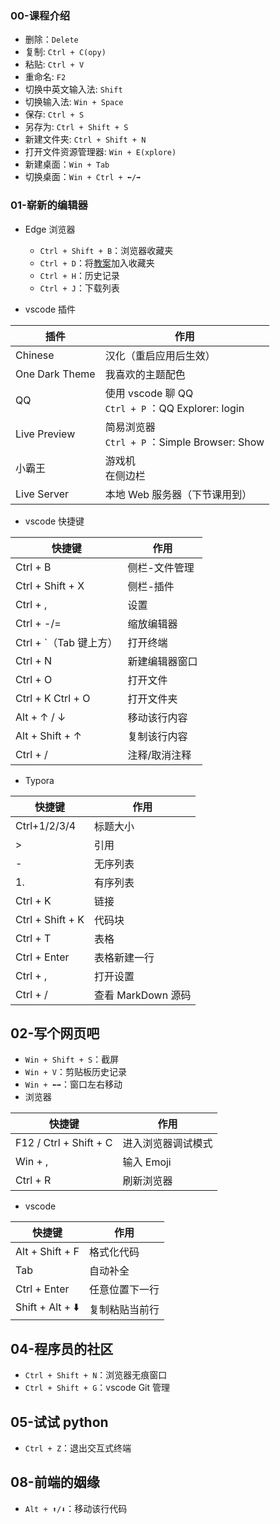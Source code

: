 ### 00-课程介绍

- 删除：`Delete`
- 复制: `Ctrl + C(opy)`
- 粘贴: `Ctrl + V`
- 重命名: `F2`
- 切换中英文输入法: `Shift`
- 切换输入法: `Win + Space`
- 保存: `Ctrl + S`
- 另存为: `Ctrl + Shift + S`
- 新建文件夹: `Ctrl + Shift + N`
- 打开文件资源管理器: `Win + E(xplore)`
- 新建桌面：`Win + Tab`
- 切换桌面：`Win + Ctrl + ⬅️/➡️`

### 01-崭新的编辑器

- Edge 浏览器

  - `Ctrl + Shift + B`：浏览器收藏夹
  - `Ctrl + D`：将[教案](https://share.fzf404.art)加入收藏夹
  - `Ctrl + H`：历史记录
  - `Ctrl + J`：下载列表

- vscode 插件

| 插件           | 作用                                                   |
| -------------- | ------------------------------------------------------ |
| Chinese        | 汉化（重启应用后生效）                                 |
| One Dark Theme | 我喜欢的主题配色                                       |
| QQ             | 使用 vscode 聊 QQ<br />`Ctrl + P` ：QQ Explorer: login |
| Live Preview   | 简易浏览器<br />`Ctrl + P` ：Simple Browser: Show      |
| 小霸王         | 游戏机<br />在侧边栏                                   |
| Live Server    | 本地 Web 服务器（下节课用到）                          |

- vscode 快捷键

| 快捷键                 | 作用           |
| ---------------------- | -------------- |
| Ctrl + B               | 侧栏-文件管理  |
| Ctrl + Shift + X       | 侧栏-插件      |
| Ctrl + ,               | 设置           |
| Ctrl + -/=             | 缩放编辑器     |
| Ctrl + `（Tab 键上方） | 打开终端       |
| Ctrl + N               | 新建编辑器窗口 |
| Ctrl + O               | 打开文件       |
| Ctrl + K Ctrl + O      | 打开文件夹     |
| Alt + ↑ / ↓            | 移动该行内容   |
| Alt + Shift + ↑        | 复制该行内容   |
| Ctrl + /               | 注释/取消注释  |

- Typora

| 快捷键           | 作用               |
| ---------------- | ------------------ |
| Ctrl+1/2/3/4     | 标题大小           |
| >                | 引用               |
| -                | 无序列表           |
| 1.               | 有序列表           |
| Ctrl + K         | 链接               |
| Ctrl + Shift + K | 代码块             |
| Ctrl + T         | 表格               |
| Ctrl + Enter     | 表格新建一行       |
| Ctrl + ,         | 打开设置           |
| Ctrl + /         | 查看 MarkDown 源码 |

## 02-写个网页吧

- `Win + Shift + S`：截屏
- `Win + V`：剪贴板历史记录
- `Win + ⬅️➡️`：窗口左右移动
- 浏览器

| 快捷键                 | 作用               |
| ---------------------- | ------------------ |
| F12 / Ctrl + Shift + C | 进入浏览器调试模式 |
| Win + ,                | 输入 Emoji         |
| Ctrl + R               | 刷新浏览器         |

- vscode

| 快捷键           | 作用           |
| ---------------- | -------------- |
| Alt + Shift + F  | 格式化代码     |
| Tab              | 自动补全       |
| Ctrl + Enter     | 任意位置下一行 |
| Shift + Alt + ⬇️ | 复制粘贴当前行 |

## 04-程序员的社区

- `Ctrl + Shift + N`：浏览器无痕窗口
- `Ctrl + Shift + G`：vscode Git 管理

## 05-试试 python

- `Ctrl + Z`：退出交互式终端

## 08-前端的姻缘

- `Alt + ⬆️/⬇️`：移动该行代码
